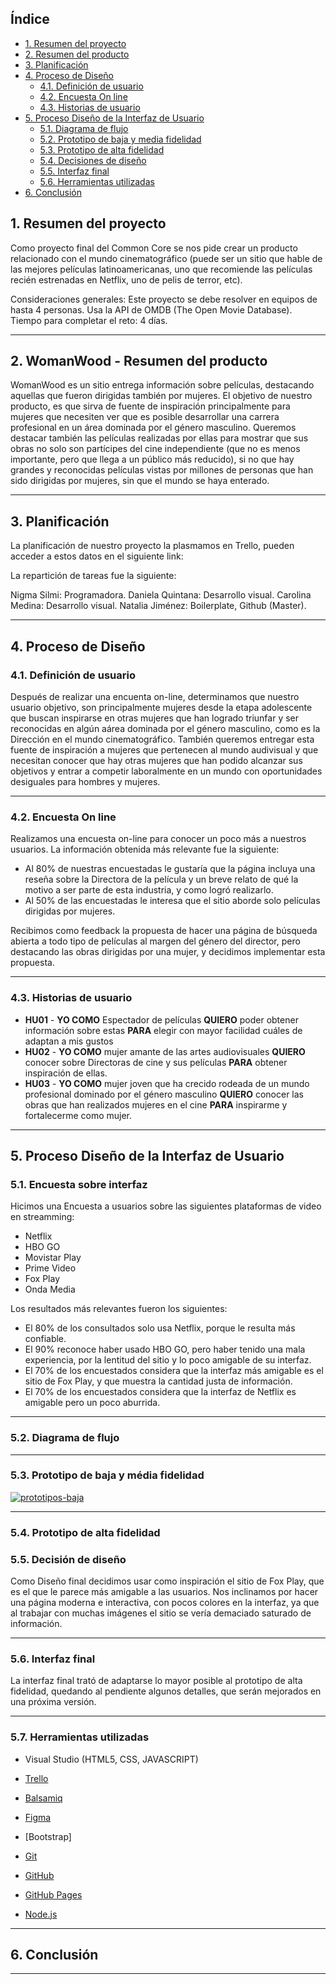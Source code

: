 ## **Índice**
*  [1. Resumen del proyecto](#resumen-del-proyecto)
*  [2. Resumen del producto](#poketmon-resumen-del-producto)
*  [3. Planificación](#planificacion)
*  [4. Proceso de Diseño](#proceso-de-diseno)
    *  [4.1. Definición de usuario](#definición-de-usuario)
    *  [4.2. Encuesta On line](#encuesta-on-line)
    *  [4.3. Historias de usuario](#historias-de-usuario)
*  [5. Proceso Diseño de la Interfaz de Usuario](#proceso-diseno-de-la-interfaz-de-usuario)
    *  [5.1. Diagrama de flujo](#diagrama-de-flujo)
    *  [5.2. Prototipo de baja y media fidelidad](#prototipo-de-baja-y-media-fidelidad)
    *  [5.3. Prototipo de alta fidelidad](#prototipo-de-alta-fidelidad)
    *  [5.4. Decisiones de diseño](#decisiones-de-diseno)
    *  [5.5. Interfaz final](#interfaz-final)
    *  [5.6. Herramientas utilizadas](#herramientas-utilizadas)
*  [6. Conclusión](#conclusion)


## **1. Resumen del proyecto**
Como proyecto final del Common Core se nos pide crear un producto relacionado con el mundo cinematográfico (puede ser un sitio que hable de las mejores películas latinoamericanas, uno que recomiende las películas recién estrenadas en Netflix, uno de pelis de terror, etc).

Consideraciones generales:
Este proyecto se debe resolver en equipos de hasta 4 personas.
Usa la API de OMDB (The Open Movie Database).
Tiempo para completar el reto: 4 días.
  ***

## **2. WomanWood - Resumen del producto**
 WomanWood es un sitio entrega información sobre películas, destacando aquellas que fueron dirigidas también por mujeres. El objetivo de nuestro producto, es que sirva de fuente de inspiración principalmente para mujeres que necesiten ver que es posible desarrollar una carrera profesional en un área dominada por el género masculino. 
 Queremos destacar también las películas realizadas por ellas para mostrar que sus obras no solo son partícipes del cine independiente (que no es menos importante, pero que llega a un público más reducido), si no que hay grandes y reconocidas películas vistas por millones de personas que han sido dirigidas por mujeres, sin que el mundo se haya enterado.
  ***

## **3. Planificación**
La planificación de nuestro proyecto la plasmamos en Trello, pueden acceder a estos datos en el siguiente link:


La repartición de tareas fue la siguiente:

Nigma Silmi: Programadora.
Daniela Quintana: Desarrollo visual.
Carolina Medina: Desarrollo visual.
Natalia Jiménez: Boilerplate, Github (Master).
  ***

## **4. Proceso de Diseño**
### **4.1. Definición de usuario**
Después de realizar una encuenta on-line, determinamos que nuestro usuario objetivo, son principalmente mujeres desde la etapa adolescente que buscan inspirarse en otras mujeres que han logrado triunfar y ser reconocidas en algún aárea dominada por el género masculino, como es la Dirección en el mundo cinematográfico.
También queremos entregar esta fuente de inspiración a mujeres que pertenecen al mundo audivisual y que necesitan conocer que hay otras mujeres que han podido alcanzar sus objetivos y entrar a competir laboralmente en un mundo con oportunidades desiguales para hombres y mujeres.
  ***

### **4.2. Encuesta On line**
Realizamos una encuesta on-line para conocer un poco más a nuestros usuarios.
La información obtenida más relevante fue la siguiente:

-	Al 80% de nuestras encuestadas le gustaría que la página incluya una reseña sobre la Directora de la película y un breve relato de qué la motivo a ser parte de esta industria, y como logró realizarlo.
-	Al 50% de las encuestadas le interesa que el sitio aborde solo películas dirigidas por mujeres.


Recibimos como feedback la propuesta de hacer una página de búsqueda abierta a todo tipo de películas al margen del género del director, pero destacando las obras dirigidas por una mujer, y decidimos implementar esta propuesta.
 ***

### **4.3. Historias de usuario**
-  **HU01** - **YO COMO** Espectador de películas  **QUIERO** poder obtener información sobre estas **PARA** elegir con mayor facilidad cuáles de adaptan a mis gustos
-  **HU02** - **YO COMO** mujer amante de las artes audiovisuales **QUIERO** conocer sobre Directoras de cine y sus películas **PARA** obtener inspiración de ellas.
-  **HU03** - **YO COMO** mujer joven que ha crecido rodeada de un mundo profesional dominado por el género masculino  **QUIERO** conocer las obras que han realizados mujeres en el cine **PARA** inspirarme y fortalecerme como mujer.
***

## **5. Proceso Diseño de la Interfaz de Usuario**

### **5.1. Encuesta sobre interfaz**
Hicimos una Encuesta a usuarios sobre las siguientes plataformas de video en streamming:
- Netflix
- HBO GO
- Movistar Play
- Prime Video
- Fox Play
- Onda Media

Los resultados más relevantes fueron los siguientes:
-	El 80% de los consultados solo usa Netflix, porque le resulta más confiable.
-	El 90% reconoce haber usado HBO GO, pero haber tenido una mala experiencia, por la lentitud del sitio y lo poco amigable de su interfaz.
-	El 70% de los encuestados considera que la interfaz más amigable es el sitio de Fox Play, y que muestra la cantidad justa de información.
-	El 70% de los encuestados considera que la interfaz de Netflix es amigable pero un poco aburrida.
***

### **5.2. Diagrama de flujo**

***

### **5.3. Prototipo de baja y média fidelidad**
<a href="https://ibb.co/0yDsBTX"><img src="https://i.ibb.co/QvbD8Lc/prototipos-baja.jpg" alt="prototipos-baja" border="0"></a>
***

### **5.4. Prototipo de alta fidelidad**


### **5.5. Decisión de diseño**
Como Diseño final decidimos usar como inspiración el sitio de Fox Play, que es el que le parece más amigable a las usuarios.
Nos inclinamos por hacer una página moderna e interactiva, con pocos colores en la interfaz, ya que al trabajar con muchas imágenes el sitio se vería demaciado saturado de información.
***

### **5.6. Interfaz final**
La interfaz final trató de adaptarse lo mayor posible al prototipo de alta fidelidad, quedando al pendiente algunos detalles, que serán mejorados en una próxima versión.
***

### **5.7. Herramientas utilizadas**

-  Visual Studio (HTML5, CSS, JAVASCRIPT)

-  [Trello](https://trello.com)

-  [Balsamiq](https://balsamiq.com/)

-  [Figma](https://www.figma.com/)

-  [Bootstrap]

-  [Git](https://git-scm.com/)

-  [GitHub](https://github.com/)

-  [GitHub Pages](https://pages.github.com/)

-  [Node.js](https://nodejs.org/)
***

## **6. Conclusión**
***

